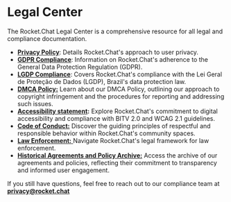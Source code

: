 # Legal Center

The Rocket.Chat Legal Center is a comprehensive resource for all legal and compliance documentation.

* [**Privacy Policy**](../customer-center/legal-center/rocket.chat-privacy-policy/): Details Rocket.Chat's approach to user privacy.
* [**GDPR Compliance**](../customer-center/legal-center/gdpr/): Information on Rocket.Chat's adherence to the General Data Protection Regulation (GDPR).
* [**LGDP Compliance**](../customer-center/legal-center/lgdp/): Covers Rocket.Chat's compliance with the Lei Geral de Proteção de Dados (LGDP), Brazil's data protection law.
* [**DMCA Policy:**](compliance-center/dmca-policy.md) Learn about our DMCA Policy, outlining our approach to copyright infringement and the procedures for reporting and addressing such issues.
* [**Accessibility statement**](compliance-center/accessibility-statement.md)**:** Explore Rocket.Chat's commitment to digital accessibility and compliance with BITV 2.0 and WCAG 2.1 guidelines.
* [**Code of Conduct:**](compliance-center/code-of-conduct-services.md) Discover the guiding principles of respectful and responsible behavior within Rocket.Chat's community spaces.
* [**Law Enforcement:** ](compliance-center/law-enforcement/)Navigate Rocket.Chat's legal framework for law enforcement.
* [**Historical Agreements and Policy Archive:**](../customer-center/legal-center/historical-agreements-and-policy-archive.md) Access the archive of our agreements and policies, reflecting their commitment to transparency and informed user engagement.

If you still have questions, feel free to reach out to our compliance team at **privacy@rocket.chat**&#x20;
